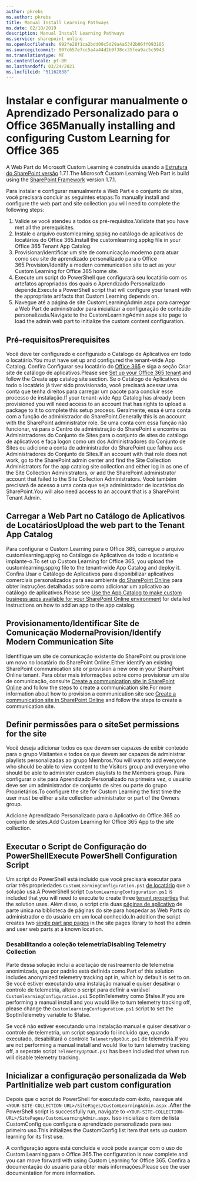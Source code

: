 ```yaml
---
author: pkrebs
ms.author: pkrebs
title: Manual Install Learning Pathways
ms.date: 02/18/2019
description: Manual Install Learning Pathways
ms.service: sharepoint online
ms.openlocfilehash: 992fe28f1ca2bdd09c5d29a4a5342b06ff093105
ms.sourcegitcommit: 907c657e7cc5a4a44d2b9f38cc35fea9ac5c5943
ms.translationtype: MT
ms.contentlocale: pt-BR
ms.lasthandoff: 03/24/2021
ms.locfileid: "51162838"
---
```

# <a name="manually-installing-and-configuring-custom-learning-for-office-365"></a><span data-ttu-id="f66a0-103">Instalar e configurar manualmente o Aprendizado Personalizado para o Office 365</span><span class="sxs-lookup"><span data-stu-id="f66a0-103">Manually installing and configuring Custom Learning for Office 365</span></span>

<span data-ttu-id="f66a0-104">A Web Part do Microsoft Custom Learning é construída usando a [Estrutura do SharePoint versão](/sharepoint/dev/spfx/sharepoint-framework-overview) 1.7.1.</span><span class="sxs-lookup"><span data-stu-id="f66a0-104">The Microsoft Custom Learning Web Part is build using the [SharePoint Framework](/sharepoint/dev/spfx/sharepoint-framework-overview) version 1.7.1.</span></span>

<span data-ttu-id="f66a0-105">Para instalar e configurar manualmente a Web Part e o conjunto de sites, você precisará concluir as seguintes etapas:</span><span class="sxs-lookup"><span data-stu-id="f66a0-105">To manually install and configure the web part and site collection you will need to complete the following steps:</span></span>

1. <span data-ttu-id="f66a0-106">Valide se você atendeu a todos os pré-requisitos.</span><span class="sxs-lookup"><span data-stu-id="f66a0-106">Validate that you have met all the prerequisites.</span></span>
1. <span data-ttu-id="f66a0-107">Instale o arquivo customlearning.sppkg no catálogo de aplicativos de locatários do Office 365.</span><span class="sxs-lookup"><span data-stu-id="f66a0-107">Install the customlearning.sppkg file in your Office 365 Tenant App Catalog.</span></span>
1. <span data-ttu-id="f66a0-108">Provisionar/identificar um site de comunicação moderno para atuar como seu site de aprendizado personalizado para o Office 365.</span><span class="sxs-lookup"><span data-stu-id="f66a0-108">Provision/Identify a modern communication site to act as your Custom Learning for Office 365 home site.</span></span>
1. <span data-ttu-id="f66a0-109">Execute um script do PowerShell que configurará seu locatário com os artefatos apropriados dos quais o Aprendizado Personalizado depende.</span><span class="sxs-lookup"><span data-stu-id="f66a0-109">Execute a PowerShell script that will configure your tenant with the appropriate artifacts that Custom Learning depends on.</span></span>
1. <span data-ttu-id="f66a0-110">Navegue até a página de site CustomLearningAdmin.aspx para carregar a Web Part de administrador para inicializar a configuração de conteúdo personalizada.</span><span class="sxs-lookup"><span data-stu-id="f66a0-110">Navigate to the CustomLearningAdmin.aspx site page to load the admin web part to initialize the custom content configuration.</span></span>

## <a name="prerequisites"></a><span data-ttu-id="f66a0-111">Pré-requisitos</span><span class="sxs-lookup"><span data-stu-id="f66a0-111">Prerequisites</span></span>

<span data-ttu-id="f66a0-112">Você deve ter configurado e configurado o Catálogo de Aplicativos em todo o locatário.</span><span class="sxs-lookup"><span data-stu-id="f66a0-112">You must have set up and configured the tenant-wide App Catalog.</span></span> <span data-ttu-id="f66a0-113">Confira Configurar seu locatário do [Office 365](/sharepoint/dev/spfx/set-up-your-developer-tenant#create-app-catalog-site) e siga a seção Criar site de catálogo de aplicativos.</span><span class="sxs-lookup"><span data-stu-id="f66a0-113">Please see [Set up your Office 365 tenant](/sharepoint/dev/spfx/set-up-your-developer-tenant#create-app-catalog-site) and follow the Create app catalog site section.</span></span> <span data-ttu-id="f66a0-114">Se o Catálogo de Aplicativos de todo o locatário já tiver sido provisionado, você precisará acessar uma conta que tenha direitos para carregar um pacote para concluir esse processo de instalação.</span><span class="sxs-lookup"><span data-stu-id="f66a0-114">If your tenant-wide App Catalog has already been provisioned you will need access to an account that has rights to upload a package to it to complete this setup process.</span></span> <span data-ttu-id="f66a0-115">Geralmente, essa é uma conta com a função de administrador do SharePoint.</span><span class="sxs-lookup"><span data-stu-id="f66a0-115">Generally this is an account with the SharePoint administrator role.</span></span> <span data-ttu-id="f66a0-116">Se uma conta com essa função não funcionar, vá para o Centro de administração do SharePoint e encontre os Administradores do Conjunto de Sites para o conjunto de sites do catálogo de aplicativos e faça logon como um dos Administradores do Conjunto de Sites ou adicione a conta de administrador do SharePoint que falhou aos Administradores do Conjunto de Sites.</span><span class="sxs-lookup"><span data-stu-id="f66a0-116">If an account with that role does not work, go to the SharePoint admin center and find the Site Collection Administrators for the app catalog site collection and either log in as one of the Site Collection Administrators, or add the SharePoint administrator account that failed to the Site Collection Administrators.</span></span> <span data-ttu-id="f66a0-117">Você também precisará de acesso a uma conta que seja administrador de locatários do SharePoint.</span><span class="sxs-lookup"><span data-stu-id="f66a0-117">You will also need access to an account that is a SharePoint Tenant Admin.</span></span>

## <a name="upload-the-web-part-to-the-tenant-app-catalog"></a><span data-ttu-id="f66a0-118">Carregar a Web Part no Catálogo de Aplicativos de Locatários</span><span class="sxs-lookup"><span data-stu-id="f66a0-118">Upload the web part to the Tenant App Catalog</span></span>

<span data-ttu-id="f66a0-119">Para configurar o Custom Learning para o Office 365, carregue o arquivo customlearning.sppkg no Catálogo de Aplicativos de todo o locatário e implante-o.</span><span class="sxs-lookup"><span data-stu-id="f66a0-119">To set up Custom Learning for Office 365, you upload the customlearning.sppkg file to the tenant-wide App Catalog and deploy it.</span></span> <span data-ttu-id="f66a0-120">Confira Usar o Catálogo de Aplicativos para disponibilizar aplicativos comerciais personalizados para seu ambiente [do SharePoint Online](/sharepoint/use-app-catalog) para obter instruções detalhadas sobre como adicionar um aplicativo ao catálogo de aplicativos.</span><span class="sxs-lookup"><span data-stu-id="f66a0-120">Please see [Use the App Catalog to make custom business apps available for your SharePoint Online environment](/sharepoint/use-app-catalog) for detailed instructions on how to add an app to the app catalog.</span></span>

## <a name="provisionidentify-modern-communication-site"></a><span data-ttu-id="f66a0-121">Provisionamento/Identificar Site de Comunicação Moderna</span><span class="sxs-lookup"><span data-stu-id="f66a0-121">Provision/Identify Modern Communication Site</span></span>

<span data-ttu-id="f66a0-122">Identifique um site de comunicação existente do SharePoint ou provisione um novo no locatário do SharePoint Online.</span><span class="sxs-lookup"><span data-stu-id="f66a0-122">Either identify an existing SharePoint communication site or provision a new one in your SharePoint Online tenant.</span></span> <span data-ttu-id="f66a0-123">Para obter mais informações sobre como provisionar um site de comunicação, consulte [Create a communication site in SharePoint Online](https://support.office.com/article/create-a-communication-site-in-sharepoint-online-7fb44b20-a72f-4d2c-9173-fc8f59ba50eb) and follow the steps to create a communication site.</span><span class="sxs-lookup"><span data-stu-id="f66a0-123">For more information about how to provision a communication site see [Create a communication site in SharePoint Online](https://support.office.com/article/create-a-communication-site-in-sharepoint-online-7fb44b20-a72f-4d2c-9173-fc8f59ba50eb) and follow the steps to create a communication site.</span></span>

## <a name="set-permissions-for-the-site"></a><span data-ttu-id="f66a0-124">Definir permissões para o site</span><span class="sxs-lookup"><span data-stu-id="f66a0-124">Set permissions for the site</span></span>

<span data-ttu-id="f66a0-125">Você deseja adicionar todos os que devem ser capazes de exibir conteúdo para o grupo Visitantes e todos os que devem ser capazes de administrar playlists personalizadas ao grupo Membros.</span><span class="sxs-lookup"><span data-stu-id="f66a0-125">You will want to add everyone who should be able to view content to the Visitors group and everyone who should be able to administer custom playlists to the Members group.</span></span> <span data-ttu-id="f66a0-126">Para configurar o site para Aprendizado Personalizado na primeira vez, o usuário deve ser um administrador de conjunto de sites ou parte do grupo Proprietários.</span><span class="sxs-lookup"><span data-stu-id="f66a0-126">To configure the site for Custom Learning the first time the user must be either a site collection administrator or part of the Owners group.</span></span>

<span data-ttu-id="f66a0-127">Adicione Aprendizado Personalizado para o Aplicativo do Office 365 ao conjunto de sites.</span><span class="sxs-lookup"><span data-stu-id="f66a0-127">Add Custom Learning for Office 365 App to the site collection.</span></span>

## <a name="execute-powershell-configuration-script"></a><span data-ttu-id="f66a0-128">Executar o Script de Configuração do PowerShell</span><span class="sxs-lookup"><span data-stu-id="f66a0-128">Execute PowerShell Configuration Script</span></span>

<span data-ttu-id="f66a0-129">Um script do PowerShell está incluído que você precisará executar para criar três propriedades `CustomLearningConfiguration.ps1` [de locatário](/sharepoint/dev/spfx/tenant-properties) que a solução usa.</span><span class="sxs-lookup"><span data-stu-id="f66a0-129">A PowerShell script `CustomLearningConfiguration.ps1` is included that you will need to execute to create three [tenant properties](/sharepoint/dev/spfx/tenant-properties) that the solution uses.</span></span> <span data-ttu-id="f66a0-130">Além disso, o script cria duas [páginas de aplicativo](/sharepoint/dev/spfx/web-parts/single-part-app-pages) de parte única na biblioteca de páginas do site para hospedar as Web Parts do administrador e do usuário em um local conhecido.</span><span class="sxs-lookup"><span data-stu-id="f66a0-130">In addition the script creates two [single part app pages](/sharepoint/dev/spfx/web-parts/single-part-app-pages) in the site pages library to host the admin and user web parts at a known location.</span></span>

### <a name="disabling-telemetry-collection"></a><span data-ttu-id="f66a0-131">Desabilitando a coleção telemetria</span><span class="sxs-lookup"><span data-stu-id="f66a0-131">Disabling Telemetry Collection</span></span>

<span data-ttu-id="f66a0-132">Parte dessa solução inclui a aceitação de rastreamento de telemetria anonimizada, que por padrão está definida como.</span><span class="sxs-lookup"><span data-stu-id="f66a0-132">Part of this solution includes anonymized telemetry tracking opt in, which by default is set to on.</span></span> <span data-ttu-id="f66a0-133">Se você estiver executando uma instalação manual e quiser desativar o controle de telemetria, altere o script para definir a variável `CustomlearningConfiguration.ps1` $optInTelemetry como $false.</span><span class="sxs-lookup"><span data-stu-id="f66a0-133">If you are performing a manual install and you would like to turn telemetry tracking off, please change the `CustomlearningConfiguration.ps1` script to set the $optInTelemetry variable to $false.</span></span>

<span data-ttu-id="f66a0-134">Se você não estiver executando uma instalação manual e quiser desativar o controle de telemetria, um script separado foi incluído que, quando executado, desabilitará o controle `TelemetryOptOut.ps1` de telemetria.</span><span class="sxs-lookup"><span data-stu-id="f66a0-134">If you are not performing a manual install and would like to turn telemetry tracking off, a seperate script `TelemetryOptOut.ps1` has been included that when run will disable telemetry tracking.</span></span>

## <a name="initialize-web-part-custom-configuration"></a><span data-ttu-id="f66a0-135">Inicializar a configuração personalizada da Web Part</span><span class="sxs-lookup"><span data-stu-id="f66a0-135">Initialize web part custom configuration</span></span>

<span data-ttu-id="f66a0-136">Depois que o script do PowerShell for executado com êxito, navegue até `<YOUR-SITE-COLLECTION-URL>/SitePages/CustomLearningAdmin.aspx` .</span><span class="sxs-lookup"><span data-stu-id="f66a0-136">After the PowerShell script is successfully run, navigate to `<YOUR-SITE-COLLECTION-URL>/SitePages/CustomLearningAdmin.aspx`.</span></span> <span data-ttu-id="f66a0-137">Isso inicializa o item de lista CustomConfig que configura o aprendizado personalizado para seu primeiro uso.</span><span class="sxs-lookup"><span data-stu-id="f66a0-137">This initializes the CustomConfig list item that sets up custom learning for its first use.</span></span>

<span data-ttu-id="f66a0-138">A configuração agora está concluída e você pode avançar com o uso do Custom Learning para o Office 365.</span><span class="sxs-lookup"><span data-stu-id="f66a0-138">The configuration is now complete and you can move forward with using Custom Learning for Office 365.</span></span> <span data-ttu-id="f66a0-139">Confira a documentação do usuário para obter mais informações.</span><span class="sxs-lookup"><span data-stu-id="f66a0-139">Please see the user documentation for more information.</span></span>